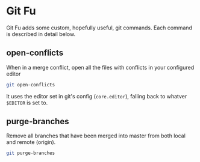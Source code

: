 Git Fu
======

Git Fu adds some custom, hopefully useful, git commands. Each command is described in detail below.

open-conflicts
--------------

When in a merge conflict, open all the files with conflicts in your configured editor

```bash
git open-conflicts
```

It uses the editor set in git's config (`core.editor`), falling back to whatver `$EDITOR` is set to.

purge-branches
--------------

Remove all branches that have been merged into master from both local and remote (origin).

```bash
git purge-branches
```